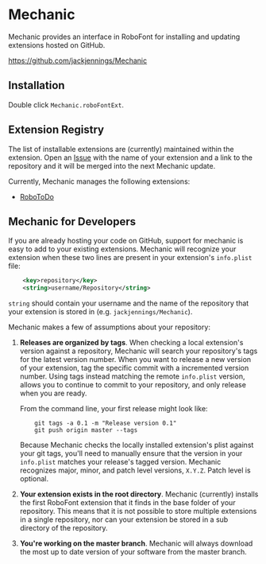 Mechanic
========

Mechanic provides an interface in RoboFont for installing and updating extensions hosted on GitHub.

https://github.com/jackjennings/Mechanic

Installation
------------

Double click `Mechanic.roboFontExt`.

Extension Registry
------------------

The list of installable extensions are (currently) maintained within the extension. Open an [Issue](https://github.com/jackjennings/Mechanic) with the name of your extension and a link to the repository and it will be merged into the next Mechanic update.

Currently, Mechanic manages the following extensions:

* [RoboToDo](jackjennings/RoboToDo)

Mechanic for Developers
-----------------------

If you are already hosting your code on GitHub, support for mechanic is easy to add to your existing extensions. Mechanic will recognize your extension when these two lines are present in your extension's `info.plist` file:

```xml
	<key>repository</key>
	<string>username/Repository</string>
```

`string` should contain your username and the name of the repository that your extension is stored in (e.g. `jackjennings/Mechanic`).

Mechanic makes a few of assumptions about your repository:

1. **Releases are organized by tags**. When checking a local extension's version against a repository, Mechanic will search your repository's tags for the latest version number. When you want to release a new version of your extension, tag the specific commit with a incremented version number. Using tags instead matching the remote `info.plist` version, allows you to continue to commit to your repository, and only release when you are ready.

	From the command line, your first release might look like:

	```
		git tags -a 0.1 -m "Release version 0.1"
		git push origin master --tags
	```
	
	Because Mechanic checks the locally installed extension's plist against your git tags, you'll need to manually ensure that the version in your `info.plist` matches your release's tagged version. Mechanic recognizes major, minor, and patch level versions, `X.Y.Z`. Patch level is optional.

2. **Your extension exists in the root directory**. Mechanic (currently) installs the first RoboFont extension that it finds in the base folder of your repository. This means that it is not possible to store multiple extensions in a single repository, nor can your extension be stored in a sub directory of the repository.

3. **You're working on the master branch**. Mechanic will always download the most up to date version of your software from the master branch.
